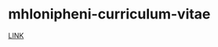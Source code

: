 # mhlonipheni-curriculum-vitae
[LINK](https://mhloniphenintombela.github.io/mhlonipheni-curriculum-vitae/)
